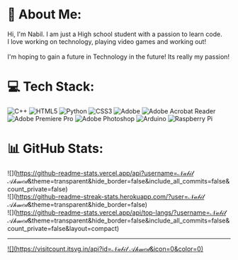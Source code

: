 # 💫 About Me:
Hi, I'm Nabil. I am just a High school student with a passion to learn code.<br>I love working on technology, playing video games and working out!<br><br>I'm hoping to gain a future in Technology in the future! Its really my passion!<br>


# 💻 Tech Stack:
![C++](https://img.shields.io/badge/c++-%2300599C.svg?style=for-the-badge&logo=c%2B%2B&logoColor=white) ![HTML5](https://img.shields.io/badge/html5-%23E34F26.svg?style=for-the-badge&logo=html5&logoColor=white) ![Python](https://img.shields.io/badge/python-3670A0?style=for-the-badge&logo=python&logoColor=ffdd54) ![CSS3](https://img.shields.io/badge/css3-%231572B6.svg?style=for-the-badge&logo=css3&logoColor=white) ![Adobe](https://img.shields.io/badge/adobe-%23FF0000.svg?style=for-the-badge&logo=adobe&logoColor=white) ![Adobe Acrobat Reader](https://img.shields.io/badge/Adobe%20Acrobat%20Reader-EC1C24.svg?style=for-the-badge&logo=Adobe%20Acrobat%20Reader&logoColor=white) ![Adobe Premiere Pro](https://img.shields.io/badge/Adobe%20Premiere%20Pro-9999FF.svg?style=for-the-badge&logo=Adobe%20Premiere%20Pro&logoColor=white) ![Adobe Photoshop](https://img.shields.io/badge/adobe%20photoshop-%2331A8FF.svg?style=for-the-badge&logo=adobe%20photoshop&logoColor=white) ![Arduino](https://img.shields.io/badge/-Arduino-00979D?style=for-the-badge&logo=Arduino&logoColor=white) ![Raspberry Pi](https://img.shields.io/badge/-RaspberryPi-C51A4A?style=for-the-badge&logo=Raspberry-Pi)
# 📊 GitHub Stats:
![](https://github-readme-stats.vercel.app/api?username=𝒩𝒶𝒷𝒾𝓁 𝒜𝒽𝓂𝑒𝒹&theme=transparent&hide_border=false&include_all_commits=false&count_private=false)<br/>
![](https://github-readme-streak-stats.herokuapp.com/?user=𝒩𝒶𝒷𝒾𝓁 𝒜𝒽𝓂𝑒𝒹&theme=transparent&hide_border=false)<br/>
![](https://github-readme-stats.vercel.app/api/top-langs/?username=𝒩𝒶𝒷𝒾𝓁 𝒜𝒽𝓂𝑒𝒹&theme=transparent&hide_border=false&include_all_commits=false&count_private=false&layout=compact)

---
[![](https://visitcount.itsvg.in/api?id=𝒩𝒶𝒷𝒾𝓁 𝒜𝒽𝓂𝑒𝒹&icon=0&color=0)](https://visitcount.itsvg.in)

<!-- Proudly created with GPRM ( https://gprm.itsvg.in ) -->
